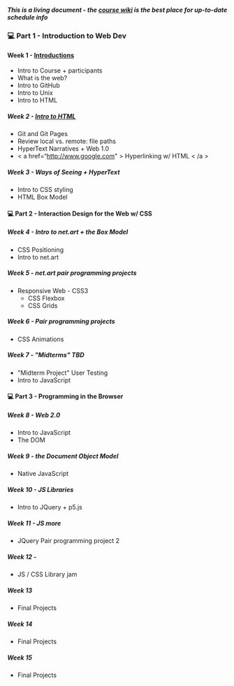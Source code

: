 ##### This is a living document - the [course wiki](https://github.com/rebleo/webProductionSpring2023/wiki) is the best place for up-to-date schedule info

### 💻  Part 1 - Introduction to Web Dev
#### Week 1 - [Introductions](https://github.com/rebleo/webProductionSpring2023/wiki/Week-01)
* Intro to Course + participants
* What is the web?
* Intro to GitHub 
* Intro to Unix
* Intro to HTML

##### Week 2 -  [Intro to HTML](https://github.com/rebleo/webProductionSpring2023/wiki/Week-02)
* Git and Git Pages
* Review local vs. remote: file paths
* HyperText Narratives + Web 1.0
* < a href=“http://www.google.com" > Hyperlinking w/ HTML < /a >

##### Week 3 - Ways of Seeing + HyperText 
* Intro to CSS styling
* HTML Box Model 

#### 💻  Part 2 - Interaction Design for the Web w/ CSS

##### Week 4 - Intro to net.art + the Box Model
* CSS Positioning
* Intro to net.art

##### Week 5 - net.art pair programming projects
* Responsive Web - CSS3
  * CSS Flexbox 
  * CSS Grids

##### Week 6 - Pair programming projects
* CSS Animations

##### Week 7 - "Midterms" TBD
* "Midterm Project" User Testing 
* Intro to JavaScript

#### 💻 Part 3 - Programming in the Browser 
##### Week 8 - Web 2.0
* Intro to JavaScript
* The DOM

##### Week 9 - the Document Object Model
* Native JavaScript 

##### Week 10 - JS Libraries
* Intro to JQuery + p5.js

##### Week 11 - JS more
* JQuery Pair programming project 2

##### Week 12 - 
* JS / CSS Library jam

##### Week 13
* Final Projects
##### Week 14
* Final Projects 
##### Week 15
* Final Projects
